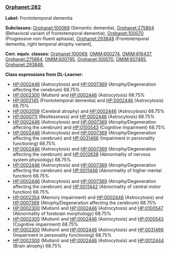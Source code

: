 
### [Orphanet:282](http://www.orpha.net/ORDO/Orphanet_282)
**Label:** Frontotemporal dementia

**Subclasses:** [Orphanet:100069](http://www.orpha.net/ORDO/Orphanet_100069) (Semantic dementia), [Orphanet:275864](http://www.orpha.net/ORDO/Orphanet_275864) (Behavioral variant of frontotemporal dementia), [Orphanet:100070](http://www.orpha.net/ORDO/Orphanet_100070) (Progressive non-fluent aphasia), [Orphanet:293848](http://www.orpha.net/ORDO/Orphanet_293848) (Frontotemporal dementia, right temporal atrophy variant), 

**Corr. equiv. classes:** [Orphanet:100069](http://www.orpha.net/ORDO/Orphanet_100069), [OMIM:600274](http://purl.obolibrary.org/obo/OMIM_600274), [OMIM:616437](http://purl.obolibrary.org/obo/OMIM_616437), [Orphanet:275864](http://www.orpha.net/ORDO/Orphanet_275864), [OMIM:600795](http://purl.obolibrary.org/obo/OMIM_600795), [Orphanet:100070](http://www.orpha.net/ORDO/Orphanet_100070), [OMIM:607485](http://purl.obolibrary.org/obo/OMIM_607485), [Orphanet:293848](http://www.orpha.net/ORDO/Orphanet_293848), 

**Class expressions from DL-Learner:**

- [HP:0002446](http://purl.obolibrary.org/obo/HP_0002446) (Astrocytosis) and [HP:0007369](http://purl.obolibrary.org/obo/HP_0007369) (Atrophy/Degeneration affecting the cerebrum) 68.75%
- [HP:0002300](http://purl.obolibrary.org/obo/HP_0002300) (Mutism) and [HP:0002446](http://purl.obolibrary.org/obo/HP_0002446) (Astrocytosis) 68.75%
- [HP:0002145](http://purl.obolibrary.org/obo/HP_0002145) (Frontotemporal dementia) and [HP:0002446](http://purl.obolibrary.org/obo/HP_0002446) (Astrocytosis) 68.75%
- [HP:0002059](http://purl.obolibrary.org/obo/HP_0002059) (Cerebral atrophy) and [HP:0002446](http://purl.obolibrary.org/obo/HP_0002446) (Astrocytosis) 68.75%
- [HP:0000711](http://purl.obolibrary.org/obo/HP_0000711) (Restlessness) and [HP:0002446](http://purl.obolibrary.org/obo/HP_0002446) (Astrocytosis) 68.75%
- [HP:0002446](http://purl.obolibrary.org/obo/HP_0002446) (Astrocytosis) and [HP:0007369](http://purl.obolibrary.org/obo/HP_0007369) (Atrophy/Degeneration affecting the cerebrum) and [HP:0100543](http://purl.obolibrary.org/obo/HP_0100543) (Cognitive impairment) 68.75%
- [HP:0002446](http://purl.obolibrary.org/obo/HP_0002446) (Astrocytosis) and [HP:0007369](http://purl.obolibrary.org/obo/HP_0007369) (Atrophy/Degeneration affecting the cerebrum) and [HP:0031466](http://purl.obolibrary.org/obo/HP_0031466) (Impairment in personality functioning) 68.75%
- [HP:0002446](http://purl.obolibrary.org/obo/HP_0002446) (Astrocytosis) and [HP:0007369](http://purl.obolibrary.org/obo/HP_0007369) (Atrophy/Degeneration affecting the cerebrum) and [HP:0012638](http://purl.obolibrary.org/obo/HP_0012638) (Abnormality of nervous system physiology) 68.75%
- [HP:0002446](http://purl.obolibrary.org/obo/HP_0002446) (Astrocytosis) and [HP:0007369](http://purl.obolibrary.org/obo/HP_0007369) (Atrophy/Degeneration affecting the cerebrum) and [HP:0011446](http://purl.obolibrary.org/obo/HP_0011446) (Abnormality of higher mental function) 68.75%
- [HP:0002446](http://purl.obolibrary.org/obo/HP_0002446) (Astrocytosis) and [HP:0007369](http://purl.obolibrary.org/obo/HP_0007369) (Atrophy/Degeneration affecting the cerebrum) and [HP:0011442](http://purl.obolibrary.org/obo/HP_0011442) (Abnormality of central motor function) 68.75%
- [HP:0002354](http://purl.obolibrary.org/obo/HP_0002354) (Memory impairment) and [HP:0002446](http://purl.obolibrary.org/obo/HP_0002446) (Astrocytosis) and [HP:0007369](http://purl.obolibrary.org/obo/HP_0007369) (Atrophy/Degeneration affecting the cerebrum) 68.75%
- [HP:0002300](http://purl.obolibrary.org/obo/HP_0002300) (Mutism) and [HP:0002446](http://purl.obolibrary.org/obo/HP_0002446) (Astrocytosis) and [HP:0100547](http://purl.obolibrary.org/obo/HP_0100547) (Abnormality of forebrain morphology) 68.75%
- [HP:0002300](http://purl.obolibrary.org/obo/HP_0002300) (Mutism) and [HP:0002446](http://purl.obolibrary.org/obo/HP_0002446) (Astrocytosis) and [HP:0100543](http://purl.obolibrary.org/obo/HP_0100543) (Cognitive impairment) 68.75%
- [HP:0002300](http://purl.obolibrary.org/obo/HP_0002300) (Mutism) and [HP:0002446](http://purl.obolibrary.org/obo/HP_0002446) (Astrocytosis) and [HP:0031466](http://purl.obolibrary.org/obo/HP_0031466) (Impairment in personality functioning) 68.75%
- [HP:0002300](http://purl.obolibrary.org/obo/HP_0002300) (Mutism) and [HP:0002446](http://purl.obolibrary.org/obo/HP_0002446) (Astrocytosis) and [HP:0012444](http://purl.obolibrary.org/obo/HP_0012444) (Brain atrophy) 68.75%


